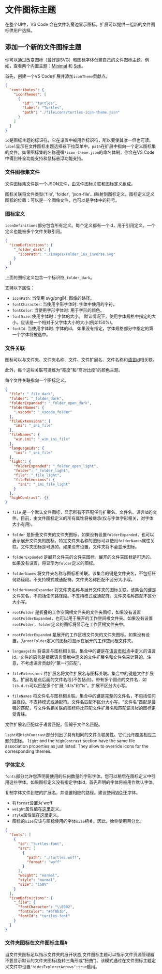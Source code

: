 # 文件图标主题

在整个UI中，VS Code 会在文件名旁边显示图标，扩展可以提供一组新的文件图标供用户选择。

## 添加一个新的文件图标主题

你可以通过改变图标（最好是SVG）和图标字体创建自己的文件图标主题。例如，查看两个内置主题：[Minimal](https://github.com/microsoft/vscode/tree/master/extensions/theme-defaults) 和 [Seti](https://github.com/microsoft/vscode/tree/master/extensions/theme-seti)。

首先，创建一个VS Code扩展并添加`iconTheme`贡献点。
```json
{
  "contributes": {
    "iconThemes": [
      {
        "id": "turtles",
        "label": "Turtles",
        "path": "./fileicons/turtles-icon-theme.json"
      }
    ]
  }
}
```

`id`是图标主题的标识符。它在设置中被用作标识符，所以要使其唯一但也可读。`label`显示在文件图标主题选择器下拉菜单中。`path`在扩展中指向一个定义图标集的文件。如果图标集的名称遵循`*icon-theme.json`的命名体制，你会在VS Code中得到补全功能支持和鼠标悬浮功能支持。

### 文件图标集文件

文件图标集文件是一个JSON文件，由文件图标关联和图标定义组成。

图标关联将文件类型('file', 'folder', 'json-file'...)映射到图标定义。图标定义定义图标的位置：可以是一个图像文件，也可以是字体中的符号。

### 图标定义

`iconDefinitions`部分包含所有定义。每个定义都有一个id，用于引用定义。一个定义也能被多个文件关联引用。

```json
{
  "iconDefinitions": {
    "_folder_dark": {
      "iconPath": "./images/Folder_16x_inverse.svg"
    }
  }
}
```
上面的图标定义包含一个标识符`_folder_dark`。

支持以下属性：

- `iconPath`: 当使用 svg/png时: 图像的路径。
- `fontCharacter`: 当使用字形字体时: 字体中使用的字符。
- `fontColor`: 当使用字形字体时: 用于字形的颜色。
- `fontSize`: 使用字体时：字体的大小。 默认情况下，使用字体规格中指定的大小。应该是一个相对于父字体大小的大小(例如150%)。
- `fontId`: 当使用字体时: 字体的id。 如果没有指定，字体规格部分中指定的第一个字体将被选中。

### 文件关联

图标可以与文件夹、文件夹名称、文件、文件扩展名、文件名称和[语言id](https://code.visualstudio.com/api/references/contribution-points#contributes.languages)相关联。

此外，每个这些关联可提炼为“亮度”和“高对比度”的颜色主题。

每个文件关联指向一个图标定义。
```json
{
  "file": "_file_dark",
  "folder": "_folder_dark",
  "folderExpanded": "_folder_open_dark",
  "folderNames": {
    ".vscode": "_vscode_folder"
  },
  "fileExtensions": {
    "ini": "_ini_file"
  },
  "fileNames": {
    "win.ini": "_win_ini_file"
  },
  "languageIds": {
    "ini": "_ini_file"
  },
  "light": {
    "folderExpanded": "_folder_open_light",
    "folder": "_folder_light",
    "file": "_file_light",
    "fileExtensions": {
      "ini": "_ini_file_light"
    }
  },
  "highContrast": {}
}
```

- `file` 是一个默认文件图标，显示所有不匹配任何扩展名、文件名、语言id的文件。目前，由文件图标定义的所有属性将被继承(仅与字体字形相关，对字体大小有用)。

- `folder` 是折叠文件夹的文件夹图标，如果没有设置`folderExpanded`，也可以表示展开文件夹的图标。特定文件夹名称的图标可以使用`folderNames`属性关联。文件夹图标是可选的。如果没有设置，文件夹将不会显示图标。

- `folderExpanded` 是展开文件夹的文件夹图标。展开的文件夹图标是可选的。如果没有设置，将显示为`folder`定义的图标。

- `folderNames` 将文件夹名称与图标相关联。该集合的键是文件夹名，不包括任何路径段。不支持模式或通配符。文件夹名称匹配不区分大小写。

- `folderNamesExpanded` 将文件夹名称与展开文件夹的图标关联。该集合的键是文件夹名，不包括任何路径段。不支持模式或通配符。文件夹名称匹配不区分大小写。

- `rootFolder` 是折叠的工作空间根文件夹的文件夹图标，如果没有设置`rootFolderExpanded`，也可以用于展开的工作空间根文件夹。如果没有设置`rootFolder`，`folder`定义的图标将显示在工作区根文件夹中。

- `rootFolderExpanded` 是展开的工作区根文件夹的文件夹图标。如果没有设置，为`rootFolder`定义的图标将显示在展开的工作空间根文件夹。

- `languageIds` 将语言与图标相关联。集合中的键是在[语言贡献点](https://code.visualstudio.com/api/references/contribution-points#contributes.languages)中定义的语言id。文件的语言是根据语言贡献中定义的文件扩展名和文件名来计算的。注意，不考虑语言贡献的“第一行匹配”。

- `fileExtensions` 件扩展名将文件扩展名与图标关联。集合中的键是文件扩展名。扩展名是点后面的文件名段(不包括点)。带有多个圆点的文件名，如`lib.d.ts`可以匹配多个扩展;“d.ts”和“ts”。扩展不区分大小写。

- `fileNames` 将文件名与图标相关联。集合中的键是完整的文件名，不包括任何路径段。不支持模式或通配符。文件名匹配不区分大小写。“文件名”匹配是最强的匹配，与文件名相关联的图标将比匹配文件扩展名和匹配语言Id的图标更受青睐。

文件扩展名匹配优于语言匹配，但弱于文件名匹配。

`light`和`highContrast`部分列出了具有相同的文件关联属性。它们允许覆盖相应主题的图标。
`light` and the `highContrast` section have the same file association properties as just listed. They allow to override icons for the corresponding themes.

### 字体定义

`fonts`部分允许您声明要使用的任何数量的字形字体。您可以稍后在图标定义中引用这些字体。如果图标定义没有指定字体id，首先声明的字体将被用作默认字体。

复制字体文件到您的扩展名，并设置相应的路径。建议使用[WOFF](https://developer.mozilla.org/docs/Web/Guide/WOFF)字体。

- 将`format`设置为'woff'
- `weight`属性值在[这里](https://developer.mozilla.org/docs/Web/CSS/font-weight#Values)定义。
- `style`属性值在[这里](https://developer.mozilla.org/docs/Web/CSS/@font-face/font-style#Values)定义。
- 图标的`size`应该与图标使用的字体`size`相关。因此，始终使用百分比。

```json
{
  "fonts": [
    {
      "id": "turtles-font",
      "src": [
        {
          "path": "./turtles.woff",
          "format": "woff"
        }
      ],
      "weight": "normal",
      "style": "normal",
      "size": "150%"
    }
  ],
  "iconDefinitions": {
    "_file": {
      "fontCharacter": "\\E002",
      "fontColor": "#5f8b3b",
      "fontId": "turtles-font"
    }
  }
}
```
### 文件夹图标在文件图标主题#
当文件夹图标足以指示文件夹的展开状态,文件图标主题可以指示文件资源管理器不要显示默认的文件夹图标(旋转三角形或“扭曲”)。该模式通过在文件图标主题定义文件中设置`"hidesExplorerArrows":true`启用。

